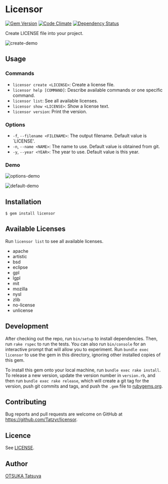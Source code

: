 # Licensor

[![Gem Version](https://badge.fury.io/rb/licensor.svg)](http://badge.fury.io/rb/licensor)
[![Code Climate](https://codeclimate.com/github/Tatzyr/licensor/badges/gpa.svg)](https://codeclimate.com/github/Tatzyr/licensor)
[![Dependency Status](https://gemnasium.com/Tatzyr/licensor.svg)](https://gemnasium.com/Tatzyr/licensor)


Create LICENSE file into your project.

![create-demo](https://cloud.githubusercontent.com/assets/1025461/7900296/ab43db5a-0788-11e5-9e61-7a3366ff460d.gif)


## Usage
### Commands

* `licensor create <LICENSE>`: Create a license file.
* `licensor help [COMMAND]`: Describe available commands or one specific command.
* `licensor list`: See all available licenses.
* `licensor show <LICENSE>`: Show a license text.
* `licensor version`: Print the version.


### Options
* `-f`, `--filename <FILENAME>`: The output filename. Default value is `LICENSE'.
* `-n`, `--name <NAME>`: The name to use. Default value is obtained from git.
* `-y`, `--year <YEAR>`: The year to use. Default value is this year.

### Demo

![options-demo](https://cloud.githubusercontent.com/assets/1025461/7900297/b8a3e45c-0788-11e5-892f-f0670ea3593f.gif)

![default-demo](https://cloud.githubusercontent.com/assets/1025461/7900299/c699421e-0788-11e5-8354-9cbbc4318f91.gif)

## Installation

```
$ gem install licensor
```

## Available Licenses

Run `licensor list` to see all available licenses.

* apache
* artistic
* bsd
* eclipse
* gpl
* lgpl
* mit
* mozilla
* nysl
* zlib
* no-license
* unlicense


## Development

After checking out the repo, run `bin/setup` to install dependencies. Then, run `rake rspec` to run the tests. You can also run `bin/console` for an interactive prompt that will allow you to experiment. Run `bundle exec licensor` to use the gem in this directory, ignoring other installed copies of this gem.

To install this gem onto your local machine, run `bundle exec rake install`. To release a new version, update the version number in `version.rb`, and then run `bundle exec rake release`, which will create a git tag for the version, push git commits and tags, and push the `.gem` file to [rubygems.org](https://rubygems.org).

## Contributing

Bug reports and pull requests are welcome on GitHub at https://github.com/Tatzyr/licensor.


## Licence

See [LICENSE](LICENSE).


## Author

[OTSUKA Tatsuya](https://github.com/Tatzyr)
